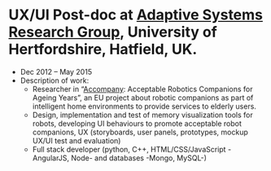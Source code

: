 # UX/UI Post-doc at [Adaptive Systems Research Group](http://adapsys.cs.herts.ac.uk/), University of Hertfordshire, Hatfield, UK.
* Dec 2012 – May 2015
* Description of work: 
  - Researcher in “[Accompany](https://cordis.europa.eu/project/id/287624): Acceptable Robotics Companions for Ageing Years”, an EU project about robotic companions as part of intelligent home environments to provide services to elderly users. 
  - Design, implementation and test of memory visualization tools for robots, developing UI  behaviours to promote acceptable robot companions, UX (storyboards, user panels, prototypes, mockup UX/UI test and evaluation) 
  - Full stack developer (python, C++, HTML/CSS/JavaScript -AngularJS, Node- and databases -Mongo, MySQL-)
